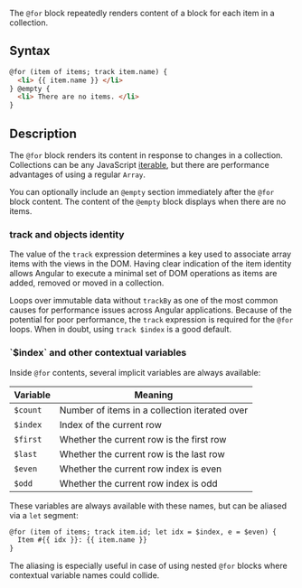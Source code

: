 The `@for` block repeatedly renders content of a block for each item in a collection.

## Syntax

```html
@for (item of items; track item.name) {
  <li> {{ item.name }} </li>
} @empty {
  <li> There are no items. </li>
}
```

## Description

The `@for` block renders its content in response to changes in a collection. Collections can be any
JavaScript [iterable](https://developer.mozilla.org/en-US/docs/Web/JavaScript/Reference/Iteration_protocols),
but there are performance advantages of using a regular `Array`.

You can optionally include an `@empty` section immediately after the `@for` block content. The
content of the `@empty` block displays when there are no items.

<h3> track and objects identity </h3>

The value of the `track` expression determines a key used to associate array items with the views in
the DOM. Having clear indication of the item identity allows Angular to execute a minimal set of DOM
operations as items are added, removed or moved in a collection.

Loops over immutable data without `trackBy` as one of the most common causes for performance issues
across Angular applications. Because of the potential for poor performance, the `track` expression
is required for the `@for` loops. When in doubt, using `track $index` is a good default.

<h3> `$index` and other contextual variables </h3>

Inside `@for`  contents, several implicit variables are always available:

| Variable | Meaning |
| -------- | ------- |
| `$count` | Number of items in a collection iterated over |
| `$index` | Index of the current row |
| `$first` | Whether the current row is the first row |
| `$last` | Whether the current row is the last row |
| `$even` | Whether the current row index is even |
| `$odd` | Whether the current row index is odd |

These variables are always available with these names, but can be aliased via a `let` segment:

```html
@for (item of items; track item.id; let idx = $index, e = $even) {
  Item #{{ idx }}: {{ item.name }}
}
```

The aliasing is especially useful in case of using nested `@for` blocks where contextual variable
names could collide.
